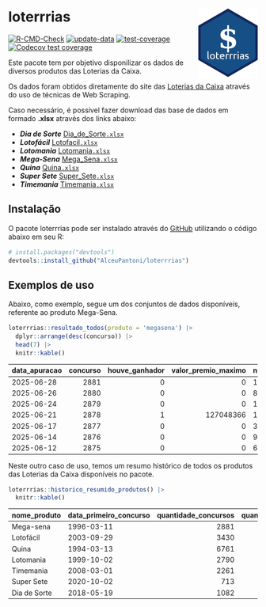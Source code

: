 
<!-- README.md is generated from README.Rmd. Please edit that file -->

# loterrrias <img src="man/figures/logo.png" align="right" height="139" />

<!-- badges: start -->

[![R-CMD-Check](https://github.com/AlceuPantoni/loterrrias/actions/workflows/R-CMD-check.yaml/badge.svg?branch=main)](https://github.com/AlceuPantoni/loterrrias/actions/workflows/R-CMD-check.yaml)
[![update-data](https://github.com/AlceuPantoni/loterrrias/actions/workflows/update-data.yaml/badge.svg)](https://github.com/AlceuPantoni/loterrrias/actions/workflows/update-data.yaml)
[![test-coverage](https://github.com/AlceuPantoni/loterrrias/actions/workflows/test-coverage.yaml/badge.svg?branch=main)](https://github.com/AlceuPantoni/loterrrias/actions/workflows/test-coverage.yaml)
[![Codecov test
coverage](https://codecov.io/gh/AlceuPantoni/loterrrias/branch/main/graph/badge.svg)](https://codecov.io/gh/AlceuPantoni/loterrrias?branch=main)
<!-- badges: end -->

Este pacote tem por objetivo disponilizar os dados de diversos produtos
das Loterias da Caixa.

Os dados foram obtidos diretamente do site das [Loterias da
Caixa](https://loterias.caixa.gov.br/Paginas/default.aspx) através do
uso de técnicas de Web Scraping.

Caso necessário, é possível fazer download das base de dados em formado
**.xlsx** através dos links abaixo:

- ***Dia de Sorte***
  [Dia_de_Sorte`.xlsx`](https://raw.githubusercontent.com/AlceuPantoni/loterrrias/main/data-raw/resultados_diadesorte.xlsx)
- ***Lotofácil***
  [Lotofacil`.xlsx`](https://raw.githubusercontent.com/AlceuPantoni/loterrrias/main/data-raw/resultados_lotofacil.xlsx)
- ***Lotomania***
  [Lotomania`.xlsx`](https://raw.githubusercontent.com/AlceuPantoni/loterrrias/main/data-raw/resultados_lotomania.xlsx)
- ***Mega-Sena***
  [Mega_Sena`.xlsx`](https://raw.githubusercontent.com/AlceuPantoni/loterrrias/main/data-raw/resultados_megasena.xlsx)
- ***Quina***
  [Quina`.xlsx`](https://raw.githubusercontent.com/AlceuPantoni/loterrrias/main/data-raw/resultados_quina.xlsx)
- ***Super Sete***
  [Super_Sete`.xlsx`](https://raw.githubusercontent.com/AlceuPantoni/loterrrias/main/data-raw/resultados_supersete.xlsx)
- ***Timemania***
  [Timemania`.xlsx`](https://raw.githubusercontent.com/AlceuPantoni/loterrrias/main/data-raw/resultados_timemania.xlsx)

## Instalação

O pacote loterrrias pode ser instalado através do
[GitHub](https://github.com/) utilizando o código abaixo em seu R:

``` r
# install.packages("devtools")
devtools::install_github("AlceuPantoni/loterrrias")
```

## Exemplos de uso

Abaixo, como exemplo, segue um dos conjuntos de dados disponíveis,
referente ao produto Mega-Sena.

``` r
loterrrias::resultado_todos(produto = 'megasena') |> 
  dplyr::arrange(desc(concurso)) |> 
  head(7) |> 
  knitr::kable()
```

| data_apuracao | concurso | houve_ganhador | valor_premio_maximo | numeros_sorteados | num_1 | num_2 | num_3 | num_4 | num_5 | num_6 |
|:--------------|---------:|---------------:|--------------------:|:------------------|------:|------:|------:|------:|------:|------:|
| 2025-06-28    |     2881 |              0 |                   0 | 11;13;16;34;35;39 |    11 |    13 |    16 |    34 |    35 |    39 |
| 2025-06-26    |     2880 |              0 |                   0 | 8;14;15;33;34;54  |     8 |    14 |    15 |    33 |    34 |    54 |
| 2025-06-24    |     2879 |              0 |                   0 | 11;20;29;47;52;56 |    11 |    20 |    29 |    47 |    52 |    56 |
| 2025-06-21    |     2878 |              1 |           127048366 | 15;16;43;46;47;51 |    15 |    16 |    43 |    46 |    47 |    51 |
| 2025-06-17    |     2877 |              0 |                   0 | 3;5;15;37;54;57   |     3 |     5 |    15 |    37 |    54 |    57 |
| 2025-06-14    |     2876 |              0 |                   0 | 9;31;32;40;45;55  |     9 |    31 |    32 |    40 |    45 |    55 |
| 2025-06-12    |     2875 |              0 |                   0 | 6;15;31;38;40;49  |     6 |    15 |    31 |    38 |    40 |    49 |

Neste outro caso de uso, temos um resumo histórico de todos os produtos
das Loterias da Caixa disponíveis no pacote.

``` r
loterrrias::historico_resumido_produtos() |> 
  knitr::kable()
```

| nome_produto | data_primeiro_concurso | quantidade_concursos | quantidade_concursos_com_ganhador | percentual_com_ganhador | media_premiacao | maior_premio | menor_premio | total_dezenas_sorteadas | numero_mais_sorteado | numero_menos_sorteado |
|:-------------|:-----------------------|---------------------:|----------------------------------:|------------------------:|----------------:|-------------:|-------------:|------------------------:|---------------------:|----------------------:|
| Mega-sena    | 1996-03-11             |                 2881 |                               634 |                    0.22 |      26063270.1 |    289420865 |    348732.75 |                   17286 |                   10 |                    26 |
| Lotofácil    | 2003-09-29             |                 3430 |                              3035 |                    0.88 |        969007.8 |      8252873 |     10712.22 |                   51450 |                   20 |                    16 |
| Quina        | 1994-03-13             |                 6761 |                              2598 |                    0.38 |       3561135.8 |    579215957 |     14230.37 |                   33805 |                    4 |                    47 |
| Lotomania    | 1999-10-02             |                 2790 |                               696 |                    0.25 |       2542702.5 |     37261930 |    109348.66 |                   55800 |                   47 |                    96 |
| Timemania    | 2008-03-01             |                 2261 |                                78 |                    0.03 |      25486153.3 |    818652938 |    164711.44 |                   15827 |                   20 |                    53 |
| Super Sete   | 2020-10-02             |                  713 |                                29 |                    0.04 |       3086601.8 |     10146164 |    124747.77 |                    4991 |                    7 |                     1 |
| Dia de Sorte | 2018-05-19             |                 1082 |                               337 |                    0.31 |        820650.6 |      4872572 |     59101.35 |                    7574 |                   10 |                     1 |
